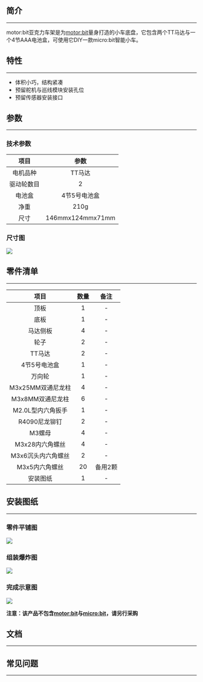 ## 简介  
---
motor:bit亚克力车架是为[motor:bit](https://item.taobao.com/item.htm?spm=a1z10.1-c-s.w4004-16134010685.12.31ee3f94AtDcaJ&id=564916191336)量身打造的小车底盘，它包含两个TT马达与一个4节AAA电池盒，可使用它DIY一款micro:bit智能小车。

## 特性
---
- 体积小巧，结构紧凑
- 预留舵机与巡线模块安装孔位
- 预留传感器安装接口



## 参数
---
### 技术参数
项目 |参数 
:-:|:-:
电机品种|TT马达
驱动轮数目|2
电池盒|4节5号电池盒
净重|210g
尺寸|146mmx124mmx71mm

### 尺寸图
![](https://i.imgur.com/uTLtMUm.png)


## 零件清单
---
项目 |数量 |备注
:-:|:-:|:-:
顶板|1|-
底板|1|-
马达侧板|4|-
轮子|2|-
TT马达|2|-
4节5号电池盒|1|-
万向轮|1|-
M3x25MM双通尼龙柱|4|-
M3x8MM双通尼龙柱|6|-
M2.0L型内六角扳手|1|-
R4090尼龙铆钉|2|-
M3螺母|4|-
M3x28内六角螺丝|4|-
M3x6沉头内六角螺丝|2|-
M3x5内六角螺丝|20|备用2颗
安装图纸|1|-

## 安装图纸
---
### 零件平铺图
![](https://i.imgur.com/uWQiPkr.png)

### 组装爆炸图
![](https://i.imgur.com/i1wTisS.png)

### 完成示意图
![](https://i.imgur.com/UoYL3VX.png)

**注意：该产品不包含[motor:bit](https://item.taobao.com/item.htm?spm=a1z10.1-c-s.w4004-16134010685.12.31ee3f94AtDcaJ&id=564916191336)与[micro:bit](https://item.taobao.com/item.htm?spm=a1z10.1-c-s.w4004-16134010685.6.7bfe3f94OLDNXb&id=562621059348)，请另行采购**

### 

## 文档
---

## 常见问题
---
